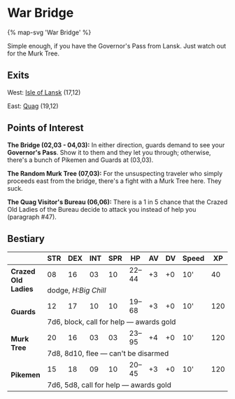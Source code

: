 # War Bridge

{% map-svg 'War Bridge' %}

Simple enough, if you have the Governor's Pass from Lansk. Just watch out for the Murk Tree.

## Exits

West: [Isle of Lansk](/dragon-wars/maps/dilmun) (17,12)

East: [Quag](/dragon-wars/maps/dilmun) (19,12)

## Points of Interest

**The Bridge (02,03 - 04,03):** In either direction, guards demand to see your **Governor's Pass**. Show it to them and they let you through; otherwise, there's a bunch of Pikemen and Guards at (03,03).

**The Random Murk Tree (07,03):** For the unsuspecting traveler who simply proceeds east from the bridge, there's a fight with a Murk Tree here. They suck.

**The Quag Visitor's Bureau (06,06):** There is a 1 in 5 chance that the Crazed Old Ladies of the Bureau decide to attack you instead of help you (paragraph #47).

## Bestiary

<table>
  <thead>
    <tr>
      <th></th>
      <th>STR</th>
      <th>DEX</th>
      <th>INT</th>
      <th>SPR</th>
      <th>HP</th>
      <th>AV</th>
      <th>DV</th>
      <th>Speed</th>
      <th>XP</th>
    </tr>
  </thead>
  <tbody>
    <tr>
      <td rowspan=2><b>Crazed Old Ladies</b></td>
      <td class="c">08</td>
      <td class="c">16</td>
      <td class="c">03</td>
      <td class="c">10</td>
      <td class="c">22&ndash;44</td>
      <td class="c">+3</td>
      <td class="c">+0</td>
      <td class="c">10'</td>
      <td class="c">40</td>
    </tr><tr>
      <td colspan=9>dodge, <i>H:Big Chill</i></td>
    </tr><tr>
      <td rowspan=2><b>Guards</b></td>
      <td class="c">12</td>
      <td class="c">17</td>
      <td class="c">10</td>
      <td class="c">10</td>
      <td class="c">19&ndash;68</td>
      <td class="c">+3</td>
      <td class="c">+0</td>
      <td class="c">10'</td>
      <td class="c">120</td>
    </tr><tr>
      <td colspan=9>7d6, block, call for help — awards gold</td>
    </tr><tr>
      <td rowspan=2><b>Murk Tree</b></td>
      <td class="c">20</td>
      <td class="c">16</td>
      <td class="c">03</td>
      <td class="c">03</td>
      <td class="c">23&ndash;95</td>
      <td class="c">+4</td>
      <td class="c">+0</td>
      <td class="c">10'</td>
      <td class="c">120</td>
    </tr><tr>
      <td colspan=9>7d8, 8d10, flee — can't be disarmed</td>
    </tr><tr>
      <td rowspan=2><b>Pikemen</b></td>
      <td class="c">15</td>
      <td class="c">18</td>
      <td class="c">09</td>
      <td class="c">10</td>
      <td class="c">20&ndash;45</td>
      <td class="c">+3</td>
      <td class="c">+0</td>
      <td class="c">10'</td>
      <td class="c">120</td>
    </tr><tr>
      <td colspan=9>7d6, 5d8, call for help — awards gold</td>
    </tr>
  </tbody>
</table>
